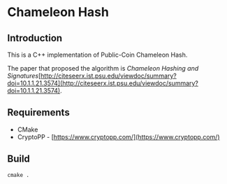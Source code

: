 # Chameleon Hash

## Introduction
This is a C++ implementation of Public-Coin Chameleon Hash.

The paper that proposed the algorithm is *Chameleon Hashing and Signatures*[http://citeseerx.ist.psu.edu/viewdoc/summary?doi=10.1.1.21.3574](http://citeseerx.ist.psu.edu/viewdoc/summary?doi=10.1.1.21.3574).

## Requirements
* CMake
* CryptoPP - [https://www.cryptopp.com/](https://www.cryptopp.com/)

## Build
`cmake .`





